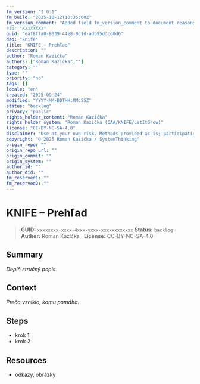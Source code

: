 ```yaml
---
fm_version: "1.0.1"
fm_build: "2025-10-12T10:35:00Z"
fm_version_comment: "Added field fm_version_comment to document reasons for FM updates"
#id: "KXXXXXXX"
guid: "eaf8f7a0-8039-44e8-9c1d-adb95d3cd0d6"
dao: "knife"
title: "KNIFE – Prehľad"
description: ""
author: "Roman Kazička"
authors: ["Roman Kazička",""]
category: ""
type: ""
priority: "no"
tags: []
locale: "en"
created: "2025-09-24"
modified: "YYYY-MM-DDTHH:MM:SSZ"
status: "backlog"
privacy: "public"
rights_holder_content: "Roman Kazička"
rights_holder_system: "Roman Kazička (CAA/KNIFE/LetItGrow)"
license: "CC-BY-NC-SA-4.0"
disclaimer: "Use at your own risk. Methods provided as-is; participation is voluntary and context-aware."
copyright: "© 2025 Roman Kazička / SystemThinking"
origin_repo: ""
origin_repo_url: ""
origin_commit: ""
origin_system: ""
author_id: ""
author_did: ""
fm_reserved1: ""
fm_reserved2: ""
---
```

# KNIFE – Prehľad
<!-- fm-visible: start -->
> **GUID:** `xxxxxxxx-xxxx-4xxx-yxxx-xxxxxxxxxxxx`
> **Status:** `backlog` · **Author:** Roman Kazička · **License:** CC-BY-NC-SA-4.0
<!-- fm-visible: end -->

## Summary
_Doplň stručný popis._

## Context
_Prečo vzniklo, komu pomáha._

## Steps
- krok 1
- krok 2

## Resources
- odkazy, obrázky
